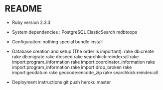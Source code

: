 # README

* Ruby version 2.3.3

* System dependencies :
  PostgreSQL
  ElasticSearch
  mdbtoops

* Configuration: nothing special
  bundle install

* Database creation and setup (The order is important):
  rake db:create
  rake db:migrate
  rake db:seed
  rake searchkick:reindex:all
  rake import:program_information
  rake import:coordinator_information
  rake import:program_information
  rake import:drop_broken
  rake import:geodatum
  rake geocode:encode_zip
  rake searchkick:reindex:all

* Deployment instructions
  git push heroku master

